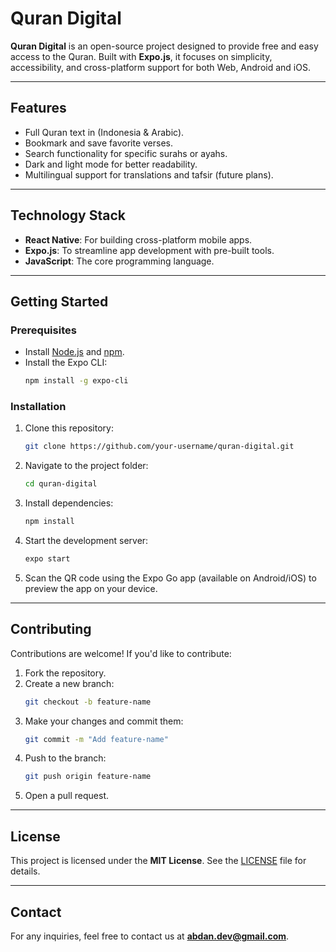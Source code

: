 
# Quran Digital

**Quran Digital** is an open-source project designed to provide free and easy access to the Quran. Built with **Expo.js**, it focuses on simplicity, accessibility, and cross-platform support for both Web, Android and iOS.

---

## Features

- Full Quran text in (Indonesia & Arabic).
- Bookmark and save favorite verses.
- Search functionality for specific surahs or ayahs.
- Dark and light mode for better readability.
- Multilingual support for translations and tafsir (future plans).

---

## Technology Stack

- **React Native**: For building cross-platform mobile apps.
- **Expo.js**: To streamline app development with pre-built tools.
- **JavaScript**: The core programming language.

---

## Getting Started

### Prerequisites

- Install [Node.js](https://nodejs.org/) and [npm](https://www.npmjs.com/).
- Install the Expo CLI:
  ```bash
  npm install -g expo-cli
  ```

### Installation

1. Clone this repository:
   ```bash
   git clone https://github.com/your-username/quran-digital.git
   ```
2. Navigate to the project folder:
   ```bash
   cd quran-digital
   ```
3. Install dependencies:
   ```bash
   npm install
   ```

4. Start the development server:
   ```bash
   expo start
   ```

5. Scan the QR code using the Expo Go app (available on Android/iOS) to preview the app on your device.

---

## Contributing

Contributions are welcome! If you'd like to contribute:

1. Fork the repository.
2. Create a new branch:
   ```bash
   git checkout -b feature-name
   ```
3. Make your changes and commit them:
   ```bash
   git commit -m "Add feature-name"
   ```
4. Push to the branch:
   ```bash
   git push origin feature-name
   ```
5. Open a pull request.

---

## License

This project is licensed under the **MIT License**. See the [LICENSE](LICENSE) file for details.

---

## Contact

For any inquiries, feel free to contact us at **abdan.dev@gmail.com**.
